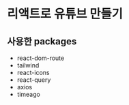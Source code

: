 # 리액트로 유튜브 만들기

## 사용한 packages

- react-dom-route
- tailwind
- react-icons
- react-query
- axios
- timeago
